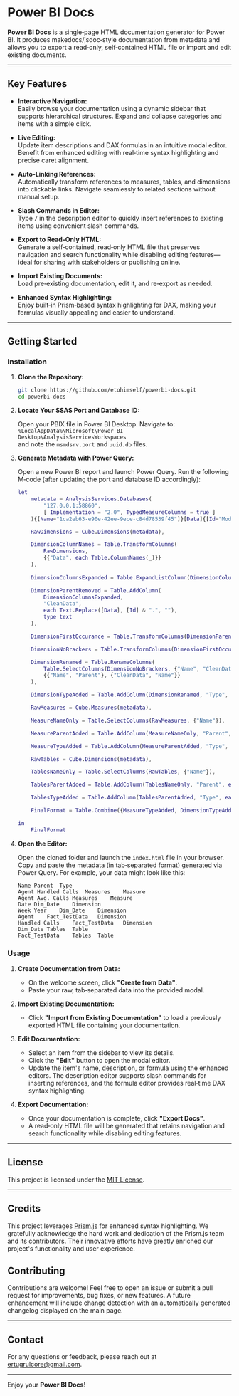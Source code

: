 # Power BI Docs

**Power BI Docs** is a single‐page HTML documentation generator for Power BI. It produces makedocs/jsdoc‑style documentation from metadata and allows you to export a read‐only, self‐contained HTML file or import and edit existing documents.

--- 

## Key Features

- **Interactive Navigation:**  
  Easily browse your documentation using a dynamic sidebar that supports hierarchical structures. Expand and collapse categories and items with a simple click.

- **Live Editing:**  
  Update item descriptions and DAX formulas in an intuitive modal editor. Benefit from enhanced editing with real‐time syntax highlighting and precise caret alignment.

- **Auto‑Linking References:**  
  Automatically transform references to measures, tables, and dimensions into clickable links. Navigate seamlessly to related sections without manual setup.

- **Slash Commands in Editor:**  
  Type `/` in the description editor to quickly insert references to existing items using convenient slash commands.

- **Export to Read‑Only HTML:**  
  Generate a self‐contained, read‐only HTML file that preserves navigation and search functionality while disabling editing features—ideal for sharing with stakeholders or publishing online.

- **Import Existing Documents:**  
  Load pre‐existing documentation, edit it, and re‑export as needed.

- **Enhanced Syntax Highlighting:**  
  Enjoy built‐in Prism‑based syntax highlighting for DAX, making your formulas visually appealing and easier to understand.

--- 

## Getting Started

### Installation

1. **Clone the Repository:**

   ```bash
   git clone https://github.com/etohimself/powerbi-docs.git
   cd powerbi-docs
   ``` 

2. **Locate Your SSAS Port and Database ID:**

   Open your PBIX file in Power BI Desktop. Navigate to:  
   `%LocalAppData%\Microsoft\Power BI Desktop\AnalysisServicesWorkspaces`  
   and note the `msmdsrv.port` and `uuid.db` files.

3. **Generate Metadata with Power Query:**

   Open a new Power BI report and launch Power Query. Run the following M‑code (after updating the port and database ID accordingly):

   ```m
   let
       metadata = AnalysisServices.Databases(
           "127.0.0.1:58860", 
           [ Implementation = "2.0", TypedMeasureColumns = true ]
       ){[Name="1ca2eb63-e90e-42ee-9ece-c84d78539f45"]}[Data]{[Id="Model"]}[Data]{[Id="Model"]}[Data],
   
       RawDimensions = Cube.Dimensions(metadata),
   
       DimensionColumnNames = Table.TransformColumns(
           RawDimensions,
           {{"Data", each Table.ColumnNames(_)}}
       ),
       
       DimensionColumnsExpanded = Table.ExpandListColumn(DimensionColumnNames, "Data"),
   
       DimensionParentRemoved = Table.AddColumn(
           DimensionColumnsExpanded,
           "CleanData",
           each Text.Replace([Data], [Id] & ".", ""),
           type text
       ),
   
       DimensionFirstOccurance = Table.TransformColumns(DimensionParentRemoved, {{"CleanData", each List.First(Text.Split(_, "."))}}),
   
       DimensionNoBrackers = Table.TransformColumns(DimensionFirstOccurance, {{"CleanData", each Text.Replace(Text.Replace(_, "[", ""), "]", "")}}),
   
       DimensionRenamed = Table.RenameColumns(
           Table.SelectColumns(DimensionNoBrackers, {"Name", "CleanData"}),
           {{"Name", "Parent"}, {"CleanData", "Name"}}
       ),
   
       DimensionTypeAdded = Table.AddColumn(DimensionRenamed, "Type", each "Dimension"),
   
       RawMeasures = Cube.Measures(metadata),
   
       MeasureNameOnly = Table.SelectColumns(RawMeasures, {"Name"}),
   
       MeasureParentAdded = Table.AddColumn(MeasureNameOnly, "Parent", each "Measures"),
   
       MeasureTypeAdded = Table.AddColumn(MeasureParentAdded, "Type", each "Measure"),
   
       RawTables = Cube.Dimensions(metadata),
   
       TablesNameOnly = Table.SelectColumns(RawTables, {"Name"}),
   
       TablesParentAdded = Table.AddColumn(TablesNameOnly, "Parent", each "Tables"),
   
       TablesTypeAdded = Table.AddColumn(TablesParentAdded, "Type", each "Table"),
   
       FinalFormat = Table.Combine({MeasureTypeAdded, DimensionTypeAdded, TablesTypeAdded})
   
   in
       FinalFormat
   ``` 

4. **Open the Editor:**

   Open the cloned folder and launch the `index.html` file in your browser. Copy and paste the metadata (in tab‑separated format) generated via Power Query. For example, your data might look like this:

   ```tsv
   Name	Parent	Type
   Agent Handled Calls	Measures	Measure
   Agent Avg. Calls	Measures	Measure
   Date	Dim_Date	Dimension
   Week Year	Dim_Date	Dimension
   Agent	Fact_TestData	Dimension
   Handled Calls	Fact_TestData	Dimension
   Dim_Date	Tables	Table
   Fact_TestData	Tables	Table
   ``` 

### Usage

1. **Create Documentation from Data:**

   - On the welcome screen, click **"Create from Data"**.
   - Paste your raw, tab‑separated data into the provided modal.

2. **Import Existing Documentation:**

   - Click **"Import from Existing Documentation"** to load a previously exported HTML file containing your documentation.

3. **Edit Documentation:**

   - Select an item from the sidebar to view its details.
   - Click the **"Edit"** button to open the modal editor.
   - Update the item's name, description, or formula using the enhanced editors. The description editor supports slash commands for inserting references, and the formula editor provides real‐time DAX syntax highlighting.

4. **Export Documentation:**

   - Once your documentation is complete, click **"Export Docs"**.
   - A read‐only HTML file will be generated that retains navigation and search functionality while disabling editing features.

--- 

## License

This project is licensed under the [MIT License](LICENSE).

--- 

## Credits

This project leverages [Prism.js](https://prismjs.com/) for enhanced syntax highlighting. We gratefully acknowledge the hard work and dedication of the Prism.js team and its contributors. Their innovative efforts have greatly enriched our project's functionality and user experience.


## Contributing

Contributions are welcome! Feel free to open an issue or submit a pull request for improvements, bug fixes, or new features. A future enhancement will include change detection with an automatically generated changelog displayed on the main page.

--- 

## Contact

For any questions or feedback, please reach out at [ertugrulcore@gmail.com](mailto:ertugrulcore@gmail.com).

--- 

Enjoy your **Power BI Docs**!
